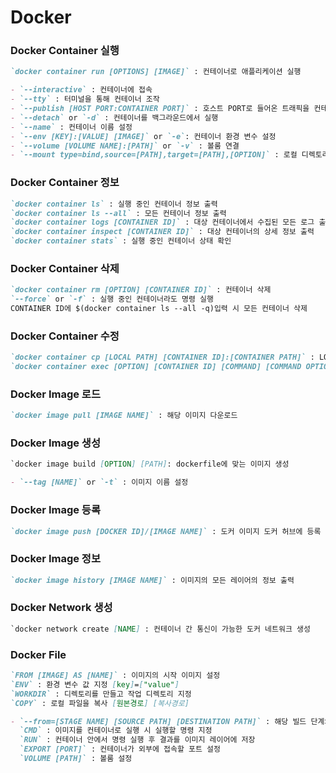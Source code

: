 # Docker

### Docker Container 실행

```md
`docker container run [OPTIONS] [IMAGE]` : 컨테이너로 애플리케이션 실행

- `--interactive` : 컨테이너에 접속
- `--tty` : 터미널을 통해 컨테이너 조작
- `--publish [HOST PORT:CONTAINER PORT]` : 호스트 PORT로 들어온 트래픽을 컨테이너 PORT로 전달
- `--detach` or `-d` : 컨테이너를 백그라운드에서 실행
- `--name` : 컨테이너 이름 설정
- `--env [KEY]:[VALUE] [IMAGE]` or `-e`: 컨테이너 환경 변수 설정
- `--volume [VOLUME NAME]:[PATH]` or `-v` : 볼룸 연결
- `--mount type=bind,source=[PATH],target=[PATH],[OPTION]` : 로컬 디렉토리와 컨테이너를 연결하여 양방향 동작 수행
```

### Docker Container 정보

```md
`docker container ls` : 실행 중인 컨테이너 정보 출력
`docker container ls --all` : 모든 컨테이너 정보 출력
`docker container logs [CONTAINER ID]` : 대상 컨테이너에서 수집된 모든 로그 출력
`docker container inspect [CONTAINER ID]` : 대상 컨테이너의 상세 정보 출력
`docker container stats` : 실행 중인 컨테이너 상태 확인
```

### Docker Container 삭제

```md
`docker container rm [OPTION] [CONTAINER ID]` : 컨테이너 삭제
`--force` or `-f` : 실행 중인 컨테이너라도 명령 실행
CONTAINER ID에 $(docker container ls --all -q)입력 시 모든 컨테이너 삭제
```

### Docker Container 수정

```md
`docker container cp [LOCAL PATH] [CONTAINER ID]:[CONTAINER PATH]` : LOCAL PATH 내용을 CONTAINER PATH에 복사
`docker container exec [OPTION] [CONTAINER ID] [COMMAND] [COMMAND OPTION]` : 실행 중인 컨테이너에서 내부 명령 수행
```

### Docker Image 로드

```md
`docker image pull [IMAGE NAME]` : 해당 이미지 다운로드
```

### Docker Image 생성

```md
`docker image build [OPTION] [PATH]: dockerfile에 맞는 이미지 생성

- `--tag [NAME]` or `-t` : 이미지 이름 설정
```

### Docker Image 등록

```md
`docker image push [DOCKER ID]/[IMAGE NAME]` : 도커 이미지 도커 허브에 등록
```

### Docker Image 정보

```md
`docker image history [IMAGE NAME]` : 이미지의 모든 레이어의 정보 출력
```

### Docker Network 생성

```md
`docker network create [NAME] : 컨테이너 간 통신이 가능한 도커 네트워크 생성
```

### Docker File

```md
`FROM [IMAGE] AS [NAME]` : 이미지의 시작 이미지 설정
`ENV` : 환경 변수 값 지정 [key]=["value"]
`WORKDIR` : 디렉토리를 만들고 작업 디렉토리 지정
`COPY` : 로컬 파일을 복사 [원본경로] [복사경로]

- `--from=[STAGE NAME] [SOURCE PATH] [DESTINATION PATH]` : 해당 빌드 단계의 파일 복사
  `CMD` : 이미지를 컨테이너로 실행 시 실행할 명령 지정
  `RUN` : 컨테이너 안에서 명령 실행 후 결과를 이미지 레이어에 저장
  `EXPORT [PORT]` : 컨테이너가 외부에 접속할 포트 설정
  `VOLUME [PATH]` : 볼룸 설정
```

